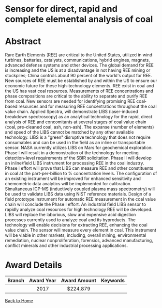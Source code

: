 
Sensor for direct, rapid and complete elemental analysis of coal
================================================================

# Abstract


Rare Earth Elements (REE) are critical to the United States, utilized  in wind turbines, batteries, catalysts, communications, hybrid engines, magnets, advanced defense systems and other devices. The global demand for REE is increasing and the US is at a disadvantage in not having REE mining or stockpiles; China controls about 90 percent of the world's output for REE. New sources of REE must be established by and within the US to ensure our economic future for these high-technology elements. REE exist in coal and the US has vast coal resources. Measurements of REE concentrations and phase compositions are critical to the ability to separate and purify REE from coal. New sensors are needed for identifying promising REE coal‐based resources and for measuring REE concentrations throughout the coal value chain. Applied Spectra, will demonstrate LIBS (laser-induced breakdown spectroscopy) as an analytical technology for the rapid, direct analysis of REE and concomitants at several stages of coal value chain (coal, pre-cleaned coal, ash, non-ash). The expanse (number of elements) and speed of the LIBS cannot be matched by any other available technology. LIBS is a "green" disruptive technology that does not require consumables and can be used in the field as an inline or transportable sensor. NASA currently utilizes LIBS on Mars for geochemical exploration. Phase I will result in a demonstration of the technology for meeting detection-level requirements of the SBIR solicitation. Phase II will develop an inline/field LIBS instrument for processing REE in the coal industry. Phase I effort will prove that LIBS can measure REE and other constituents in coal at the part-per-billion to % concentration levels. The configuration of an existing instrument will be improved for enhanced sensitivity and chemometric data analytics will be implemented for calibration. Simultaneous ICP-MS (inductively coupled plasma mass spectrometry) will be used to validate LIBS data using NIST reference materials. Design of a field prototype instrument for automatic REE measurement in the coal value chain will conclude the Phase I effort. An industrial field LIBS sensor to rapidly analyze coal resources for high technology REE will be developed. LIBS will replace the laborious, slow and expensive acid digestion processes currently used to analyze coal and its byproducts. The technology will enable decisions for extracting REE, enhancing the coal value chain. The sensor will measure every element in coal. This instrument will be viable in other markets, including, overall mining, environmental remediation, nuclear nonproliferation, forensics, advanced manufacturing, conflict minerals and other industrial processing applications.  

# Award Details

|Branch|Award Year|Award Amount|Keywords|
| :---: | :---: | :---: | :---: |
||2017|$224,879||
  
  


[Back to Home](https://github.com/chrischow/dod_sbir_awards/CC/#721)